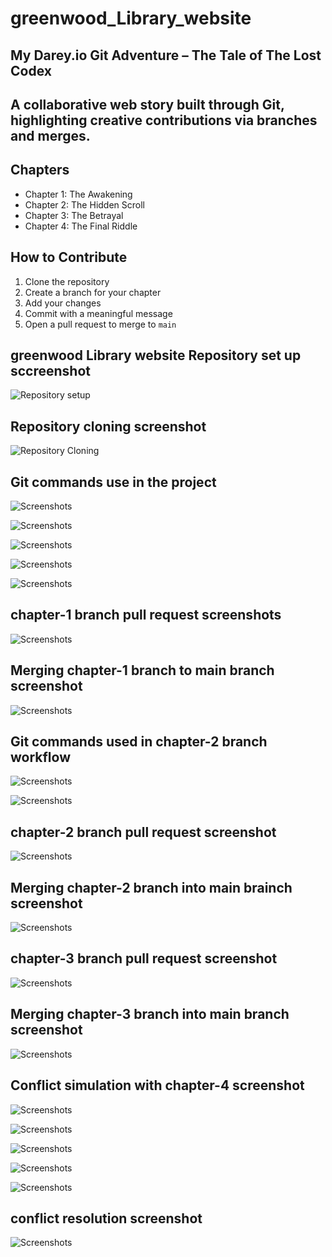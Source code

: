 # greenwood_Library_website

## My Darey.io Git Adventure – The Tale of The Lost Codex

## A collaborative web story built through Git, highlighting creative contributions via branches and merges.

## Chapters
- Chapter 1: The Awakening
- Chapter 2: The Hidden Scroll
- Chapter 3: The Betrayal
- Chapter 4: The Final Riddle

## How to Contribute
1. Clone the repository
2. Create a branch for your chapter
3. Add your changes
4. Commit with a meaningful message
5. Open a pull request to merge to `main`

## greenwood Library website Repository set up sccreenshot

![Repository setup](screenshots/Repo_setup.PNG)

## Repository cloning screenshot

![Repository Cloning](screenshots/git_clone.PNG)

## Git commands use in the project

![Screenshots](screenshots/chapter_1_commanda.PNG)

![Screenshots](screenshots/chapter_1_commandb.PNG)

![Screenshots](screenshots/chapter_1_commit.PNG)

![Screenshots](screenshots/chapter_1a_commands.PNG)

![Screenshots](screenshots/chapter_1_file_change.PNG)

## chapter-1 branch pull request screenshots

![Screenshots](screenshots/chapter_1_PR.PNG)

## Merging chapter-1 branch to main branch screenshot

![Screenshots](screenshots/chapter_1_merge.PNG)

## Git commands used in chapter-2 branch workflow

![Screenshots](screenshots/chapter_2_commanda.PNG)

![Screenshots](screenshots/chapter_2_commandb.PNG)

## chapter-2 branch pull request screenshot

![Screenshots](screenshots/chapter_2_PR.PNG)

## Merging chapter-2 branch into main brainch screenshot

![Screenshots](screenshots/chapter_2_merge.PNG)

## chapter-3 branch pull request screenshot

![Screenshots](screenshots/chapter_3_PR.PNG)

## Merging chapter-3 branch into main branch screenshot

![Screenshots](screenshots/chapter_3_merge.PNG)

## Conflict simulation with chapter-4 screenshot

![Screenshots](screenshots/conflict_command_1.PNG)

![Screenshots](screenshots/conflict_command_2.PNG)

![Screenshots](screenshots/conflict_command_3.PNG)

![Screenshots](screenshots/conflict_command_4.PNG)

![Screenshots](screenshots/conflict_1.PNG)

## conflict resolution screenshot

![Screenshots](screenshots/conflict_resolve.PNG)





